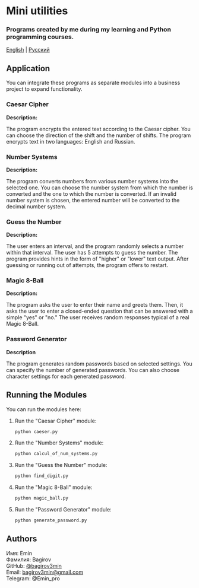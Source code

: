 # Mini utilities

### Programs created by me during my learning and Python programming courses. 

[English](README.md) | [Русский](README-ru.md)


## Application

You can integrate these programs as separate modules into a business project to expand functionality.

### Caesar Cipher

**Description:**

The program encrypts the entered text according to the Caesar cipher. You can choose the direction of the shift and the number of shifts.
The program encrypts text in two languages: English and Russian.

### Number Systems

**Description:**

The program converts numbers from various number systems into the selected one.
You can choose the number system from which the number is converted and the one to which the number is converted.
If an invalid number system is chosen, the entered number will be converted to the decimal number system.

### Guess the Number

**Description:**

The user enters an interval, and the program randomly selects a number within that interval.
The user has 5 attempts to guess the number. The program provides hints in the form of "higher" or "lower" text output.
After guessing or running out of attempts, the program offers to restart.

### Magic 8-Ball

**Description:**

The program asks the user to enter their name and greets them.
Then, it asks the user to enter a closed-ended question that can be answered with a simple "yes" or "no."
The user receives random responses typical of a real Magic 8-Ball.

### Password Generator

**Description**

The program generates random passwords based on selected settings. You can specify the number of generated passwords.
You can also choose character settings for each generated password.

## Running the Modules

You can run the modules here:

1. Run the "Caesar Cipher" module:
    ```bash
    python caeser.py
   
2. Run the "Number Systems" module:
    ```bash
    python calcul_of_num_systems.py
   
3. Run the "Guess the Number" module:
    ```bash
    python find_digit.py
   
4. Run the "Magic 8-Ball" module:
    ```bash
    python magic_ball.py
   
5. Run the "Password Generator" module:
    ```bash
    python generate_password.py

## Authors

Имя: Emin <br>
Фамилия: Bagirov <br>
GitHub: [@bagirov3min](https://github.com/bagirov3min) <br>
Email: bagirov3min@gmail.com <br>
Telegram: @Emin_pro <br>
